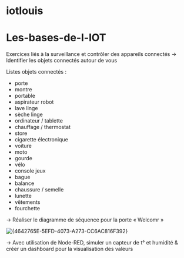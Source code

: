 # iotlouis

# Les-bases-de-l-IOT

Exercices liés à la surveillance et contrôler des appareils connectés
→ Identifier les objets connectés autour de vous

Listes objets connectés :

- porte
- montre
- portable
- aspirateur robot
- lave linge
- sèche linge
- ordinateur / tablette
- chauffage / thermostat
- store
- cigarette électronique
- voiture
- moto
- gourde 
- vélo
- console jeux
- bague
- balance
- chaussure / semelle
- lunette
- vêtements
- fourchette


→ Réaliser le diagramme de séquence pour la porte « Welcomr »


![{4642765E-5EFD-4073-A273-CC6AC816F392}](https://github.com/user-attachments/assets/6ee5a955-46c3-4093-a444-5c7f7fbada69)


→ Avec utilisation de Node-RED, simuler un capteur de t° et humidité & créer un dashboard pour la visualisation des valeurs
